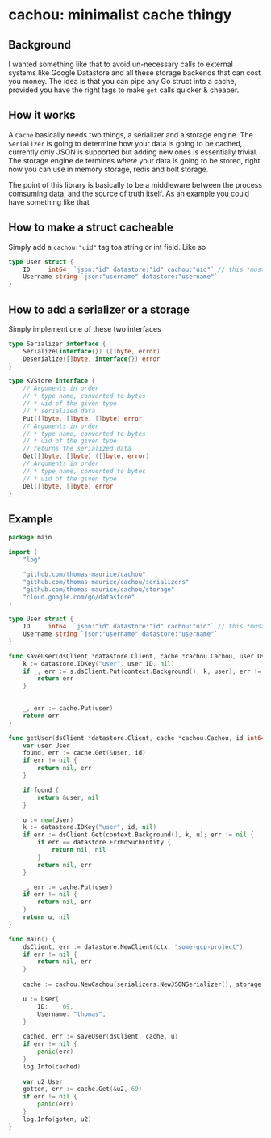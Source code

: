 # cachou: minimalist cache thingy

## Background
I wanted something like that to avoid un-necessary calls to external systems like Google Datastore and all these storage backends that can cost you money.
The idea is that you can pipe any Go struct into a cache, provided you have the right tags to make `get` calls quicker & cheaper.

## How it works
A `Cache` basically needs two things, a serializer and a storage engine. The `Serializer` is going to determine how your data is going to be cached, currently only JSON is supported but adding new ones is essentially trivial. The storage engine de termines *where* your data is going to be stored, right now you can use in memory storage, redis and bolt storage.

The point of this library is basically to be a middleware between the process comsuming data, and the source of truth itself. As an example you could have something like that

## How to make a struct cacheable
Simply add a `cachou:"uid"` tag toa  string or int field. Like so
```go
type User struct {
	ID	   int64  `json:"id" datastore:"id" cachou:"uid"` // this *must be unique*
	Username string `json:"username" datastore:"username"`
}
```

## How to add a serializer or a storage
Simply implement one of these two interfaces
```go
type Serializer interface {
	Serialize(interface{}) ([]byte, error)
	Deserialize([]byte, interface{}) error
}

type KVStore interface {
    // Arguments in order
    // * type name, converted to bytes
    // * uid of the given type
    // * serialized data
    Put([]byte, []byte, []byte) error
    // Arguments in order
    // * type name, converted to bytes
    // * uid of the given type
    // returns the serialized data
    Get([]byte, []byte) ([]byte, error)
    // Arguments in order
    // * type name, converted to bytes
    // * uid of the given type
	Del([]byte, []byte) error
}
```

## Example
```go
package main

import (
	"log"

	"github.com/thomas-maurice/cachou"
	"github.com/thomas-maurice/cachou/serializers"
	"github.com/thomas-maurice/cachou/storage"
	"cloud.google.com/go/datastore"
)

type User struct {
	ID	   int64  `json:"id" datastore:"id" cachou:"uid"` // this *must be unique*
	Username string `json:"username" datastore:"username"`
}

func saveUser(dsClient *datastore.Client, cache *cachou.Cachou, user User) error {
	k := datastore.IDKey("user", user.ID, nil)
	if _, err := s.dsClient.Put(context.Background(), k, user); err != nil {
		return err
	}

	
	_, err := cache.Put(user)
	return err
}

func getUser(dsClient *datastore.Client, cache *cachou.Cachou, id int64) (*User, error) {
	var user User
	found, err := cache.Get(&user, id)
	if err != nil {
		return nil, err
	}

	if found {
		return &user, nil
	}

	u := new(User)
	k := datastore.IDKey("user", id, nil)
	if err := dsClient.Get(context.Background(), k, u); err != nil {
		if err == datastore.ErrNoSuchEntity {
			return nil, nil
		}
		return nil, err
	}

	_, err := cache.Put(user)
	if err != nil {
		return nil, err
	}
	return u, nil
}

func main() {
	dsClient, err := datastore.NewClient(ctx, "some-gcp-project")
	if err != nil {
		return nil, err
	}
	
	cache := cachou.NewCachou(serializers.NewJSONSerializer(), storage.NewMemoryStorage())

	u := User{
		ID:	   69,
		Username: "thomas",
	}
	
	cached, err := saveUser(dsClient, cache, u)
	if err != nil {
		panic(err)
	}
	log.Info(cached)
	
	var u2 User
	gotten, err := cache.Get(&u2, 69)
	if err != nil {
		panic(err)
	}
	log.Info(goten, u2)
}
```